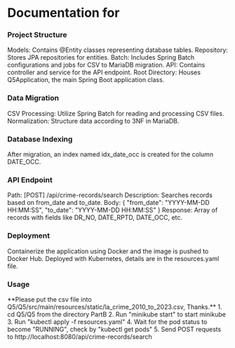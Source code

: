 <h1> Documentation for </h1>

<h3> Project Structure </h3>
Models: Contains @Entity classes representing database tables.
Repository: Stores JPA repositories for entities.
Batch: Includes Spring Batch configurations and jobs for CSV to MariaDB migration.
API: Contains controller and service for the API endpoint.
Root Directory: Houses Q5Application, the main Spring Boot application class.

<h3> Data Migration </h3>
CSV Processing: Utilize Spring Batch for reading and processing CSV files.
Normalization: Structure data according to 3NF in MariaDB.

<h3> Database Indexing </h3>
After migration, an index named idx_date_occ is created for the column DATE_OCC.

<h3> API Endpoint </h3>
Path: [POST] /api/crime-records/search
Description: Searches records based on from_date and to_date.
Body:
{
  "from_date": "YYYY-MM-DD HH:MM:SS",
  "to_date": "YYYY-MM-DD HH:MM:SS"
}
Response: Array of records with fields like DR_NO, DATE_RPTD, DATE_OCC, etc.

<h3> Deployment </h3>
Containerize the application using Docker and the image is pushed to Docker Hub.
Deployed with Kubernetes, details are in the resources.yaml file.

<h3> Usage </h3>
**Please put the csv file into Q5/Q5/src/main/resources/static/la_crime_2010_to_2023.csv, Thanks.**
1. cd Q5/Q5 from the directory PartB 
2. Run "minikube start" to start minikube
3. Run "kubectl apply -f resources.yaml"
4. Wait for the pod status to become "RUNNING", check by "kubectl get pods"
5. Send POST requests to http://localhost:8080/api/crime-records/search
